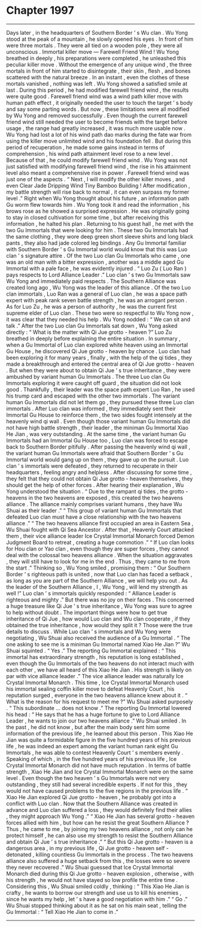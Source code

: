 
# Chapter 1997


---

Days later , in the headquarters of Southern Border ’ s Wu clan .
Wu Yong stood at the peak of a mountain , he slowly opened his eyes .
In front of him were three mortals . They were all tied on a wooden pole , they were all unconscious .
Immortal killer move — Farewell Friend Wind !
Wu Yong breathed in deeply , his preparations were completed , he unleashed this peculiar killer move .
Without the emergence of any unique wind , the three mortals in front of him started to disintegrate , their skin , flesh , and bones scattered with the natural breeze . In an instant , even the clothes of these mortals vanished , nothing was left .
Wu Yong showed a satisfied smile at last .
During this period , he had modified farewell friend wind , the results were quite good .
Farewell friend wind was a wind path killer move with human path effect , it originally needed the user to touch the target ’ s body and say some parting words .
But now , these limitations were all modified by Wu Yong and removed successfully .
Even though the current farewell friend wind still needed the user to become friends with the target before usage , the range had greatly increased , it was much more usable now .
Wu Yong had lost a lot of his wind path dao marks during the fate war from using the killer move unlimited wind and his foundation fell .
But during this period of recuperation , he made some gains instead in terms of comprehension , his wind path attainment level rose to a new level . Because of that , he could modify farewell friend wind .
Wu Yong was not just satisfied with modifying farewell friend wind , the rise in his attainment level also meant a comprehensive rise in power .
Farewell friend wind was just one of the aspects .
“ Next , I will modify the other killer moves , and even Clear Jade Dripping Wind Tiny Bamboo Building ! After modification , my battle strength will rise back to normal , it can even surpass my former level .”
Right when Wu Yong thought about his future , an information path Gu worm flew towards him .
Wu Yong took it and read the information , his brows rose as he showed a surprised expression .
He was originally going to stay in closed cultivation for some time , but after receiving this information , he halted his plan .
Returning to his guest hall , he met with the two Gu Immortals that were looking for him .
These two Gu Immortals had the same clothing , they wore deep green short sleeve shirts and long black pants , they also had jade colored leg bindings .
Any Gu Immortal familiar with Southern Border ’ s Gu Immortal world would know that this was Luo clan ’ s signature attire .
Of the two Luo clan Gu Immortals who came , one was an old man with a bitter expression , another was a middle aged Gu Immortal with a pale face , he was evidently injured .
“ Luo Zu ( Luo Ran ) pays respects to Lord Alliance Leader .” Luo clan ’ s two Gu Immortals saw Wu Yong and immediately paid respects .
The Southern Alliance was created long ago , Wu Yong was the leader of this alliance .
Of the two Luo clan immortals , Luo Ran was a general of Luo clan , he was a space path expert with peak rank seven battle strength , he was an arrogant person . As for Luo Zu , he was a person of authority , he was the current first supreme elder of Luo clan . These two were so respectful to Wu Yong now , it was clear that they needed his help .
Wu Yong nodded : “ We can sit and talk .”
After the two Luo clan Gu Immortals sat down , Wu Yong asked directly : “ What is the matter with Qi Jue grotto - heaven ?”
Luo Zu breathed in deeply before explaining the entire situation . In summary , when a Gu Immortal of Luo clan explored white heaven using an Immortal Gu House , he discovered Qi Jue grotto - heaven by chance . Luo clan had been exploring it for many years , finally , with the help of the qi tides , they made a breakthrough and entered the central area of Qi Jue grotto - heaven .
But when they were about to obtain Qi Jue ’ s true inheritance , they were ambushed by variant human Gu Immortals . The three Luo clan Gu Immortals exploring it were caught off guard , the situation did not look good .
Thankfully , their leader was the space path expert Luo Ran , he used his trump card and escaped with the other two immortals .
The variant human Gu Immortals did not let them go , they pursued these three Luo clan immortals .
After Luo clan was informed , they immediately sent their Immortal Gu House to reinforce them , the two sides fought intensely at the heavenly wind qi wall . Even though those variant human Gu Immortals did not have high battle strength , their leader , the miniman Gu Immortal Xiao He Jian , was very outstanding . At the same time , the variant human Gu Immortals had an Immortal Gu House too , Luo clan was forced to escape back to Southern Border pitifully .
After passing the heavenly wind qi wall , the variant human Gu Immortals were afraid that Southern Border ’ s Gu Immortal world would gang up on them , they gave up on the pursuit .
Luo clan ’ s immortals were defeated , they returned to recuperate in their headquarters , feeling angry and helpless . After discussing for some time , they felt that they could not obtain Qi Jue grotto - heaven themselves , they should get the help of other forces .
After hearing their explanation , Wu Yong understood the situation .
“ Due to the rampant qi tides , the grotto - heavens in the two heavens are exposed , this created the two heavens alliance . The alliance mainly comprises variant humans , they have Wu Shuai as their leader .”
“ This group of variant human Gu Immortals that defeated Luo clan must have a close relationship with the two heavens alliance .”
“ The two heavens alliance first occupied an area in Eastern Sea , Wu Shuai fought with Qi Sea Ancestor . After that , Heavenly Court attacked them , their vice alliance leader Ice Crystal Immortal Monarch forced Demon Judgment Board to retreat , creating a huge commotion .”
“ If Luo clan looks for Hou clan or Yao clan , even though they are super forces , they cannot deal with the colossal two heavens alliance . When the situation aggravates , they will still have to look for me in the end . Thus , they came to me from the start .”
Thinking so , Wu Yong smiled , promising them : “ Our Southern Border ’ s righteous path is united , now that Luo clan has faced a setback , as long as you are part of the Southern Alliance , we will help you out . As the leader of the Southern Alliance , I , Wu Yong , will lend my strength as well !”
Luo clan ’ s immortals quickly responded : “ Alliance Leader is righteous and mighty .”
But there was no joy on their faces .
This concerned a huge treasure like Qi Jue ’ s true inheritance , Wu Yong was sure to agree to help without doubt .
The important things were how to get true inheritance of Qi Jue , how would Luo clan and Wu clan cooperate , if they obtained the true inheritance , how would they split it ?
Those were the true details to discuss .
While Luo clan ’ s immortals and Wu Yong were negotiating , Wu Shuai also received the audience of a Gu Immortal .
“ The one asking to see me is a miniman Gu Immortal named Xiao He Jian ?” Wu Shuai squinted .
“ Yes .” The reporting Gu Immortal explained : “ This immortal has extraordinary strength , his reputation is long established , even though the Gu Immortals of the two heavens do not interact much with each other , we have all heard of this Xiao He Jian . His strength is likely on par with vice alliance leader .”
The vice alliance leader was naturally Ice Crystal Immortal Monarch .
This time , Ice Crystal Immortal Monarch used his immortal sealing coffin killer move to defeat Heavenly Court , his reputation surged , everyone in the two heavens alliance knew about it .
“ What is the reason for his request to meet me ?” Wu Shuai asked purposely .
“ This subordinate … does not know .” The reporting Gu Immortal lowered his head : “ He says that he has a huge fortune to give to Lord Alliance Leader , he wants to join our two heavens alliance .”
Wu Shuai smiled .
In the past , he did not know , but after the main body sent him some information of the previous life , he learned about this person .
This Xiao He Jian was quite a formidable figure in the five hundred years of his previous life , he was indeed an expert among the variant human rank eight Gu Immortals , he was able to contest Heavenly Court ’ s members evenly .
Speaking of which , in the five hundred years of his previous life , Ice Crystal Immortal Monarch did not have much reputation .
In terms of battle strength , Xiao He Jian and Ice Crystal Immortal Monarch were on the same level . Even though the two heaven ’ s Gu Immortals were not very outstanding , they still had several incredible experts . If not for this , they would not have caused problems to the five regions in the previous life .
“ Xiao He Jian explored Qi Jue grotto - heaven , he probably got into a conflict with Luo clan . Now that the Southern Alliance was created in advance and Luo clan suffered a loss , they would definitely find their allies , they might approach Wu Yong .”
“ Xiao He Jian has several grotto - heaven forces allied with him , but how can he resist the great Southern Alliance ? Thus , he came to me , by joining my two heavens alliance , not only can he protect himself , he can also use my strength to resist the Southern Alliance and obtain Qi Jue ’ s true inheritance .”
“ But this Qi Jue grotto - heaven is a dangerous area , in my previous life , Qi Jue grotto - heaven self - detonated , killing countless Gu Immortals in the process . The two heavens alliance also suffered a huge setback from this , the losses were so severe they never recovered .”
Wu Shuai guessed that Ice Crystal Immortal Monarch died during this Qi Jue grotto - heaven explosion , otherwise , with his strength , he would not have stayed so low profile the entire time .
Considering this , Wu Shuai smiled coldly , thinking : “ This Xiao He Jian is crafty , he wants to borrow our strength and use us to kill his enemies , since he wants my help , let ’ s have a good negotiation with him .”
“ Go .” Wu Shuai stopped thinking about it as he sat on his main seat , telling the Gu Immortal : “ Tell Xiao He Jian to come in .”

---

